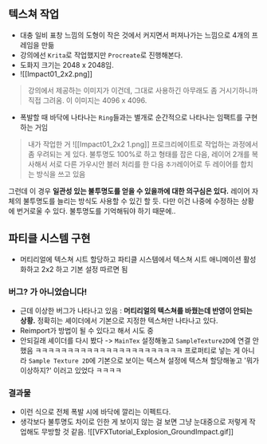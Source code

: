 ## 텍스쳐 작업

- 대충 일비 표창 느낌의 도형이 작은 것에서 커지면서 퍼져나가는 느낌으로 4개의 프레임을 만듦
- 강의에선 `Krita`로 작업했지만 `Procreate`로 진행해본다.
- 도화지 크기는 2048 x 2048임.
- ![[Impact01_2x2.png]]
> 강의에서 제공하는 이미지가 이건데, 그대로 사용하긴 아무래도 좀 거시기하니까 직접 그려옴. 이 이미지는 4096 x 4096.

- 폭발할 때 바닥에 나타나는 `Ring`들과는 별개로 순간적으로 나타나는 임팩트를 구현하는 거임

> 내가 작업한 거
![[Impact01_2x2 1.png]]
프로크리에이트로 작업하는 과정에서 좀 우려되는 게 있다. 불투명도 100%로 하고 형태를 잡은 다음, 레이어 2개를 복사해서 서로 다른 가우시안 블러 처리를 한 다음 `추가`레이어로 두 레이어를 합치는 방식을 쓰고 있음

그런데 이 경우 **일관성 있는 불투명도를 얻을 수 있을까에 대한 의구심은 있다.** 
레이어 자체의 불투명도를 늘리는 방식도 사용할 수 있긴 할 듯. 다만 이건 나중에 수정하는 상황에 번거로울 수 있다. 불투명도를 기억해둬야 하기 때문에..

## 파티클 시스템 구현
- 머티리얼에 텍스쳐 시트 할당하고 파티클 시스템에서 텍스쳐 시트 애니메이션 활성화하고 2x2 하고 기본 설정 따르면 됨

### 버그? 가 아니었습니다!
- 근데 이상한 버그가 나타나고 있음 : **머티리얼의 텍스쳐를 바꿨는데 반영이 안되는 상황.** 정확히는 셰이더에서 기본으로 지정한 텍스쳐만 나타나고 있다.
- Reimport가 방법이 될 수 있다고 해서 시도 중
- 안되길래 셰이더를 다시 봤다 -> `MainTex` 설정해놓고 `SampleTexture2D`에 연결 안했음 ㅋㅋㅋㅋㅋㅋㅋㅋㅋㅋㅋㅋㅋㅋㅋㅋㅋㅋㅋㅋㅋㅋㅋ 프로퍼티로 넣는 게 아니라 `Sample Texture 2D`에 기본으로 보이는 텍스쳐 설정에 텍스쳐 할당해놓고 '뭐가 이상하지?' 이러고 있었다 ㅋㅋㅋㅋ

### 결과물
- 이런 식으로 전체 폭발 시에 바닥에 깔리는 이펙트다. 
- 생각보다 불투명도 차이로 인한 게 보이지 않는 걸 보면 그냥 눈대중으로 저렇게 작업해도 무방할 것 같음. 
![[VFXTutorial_Explosion_GroundImpact.gif]]


